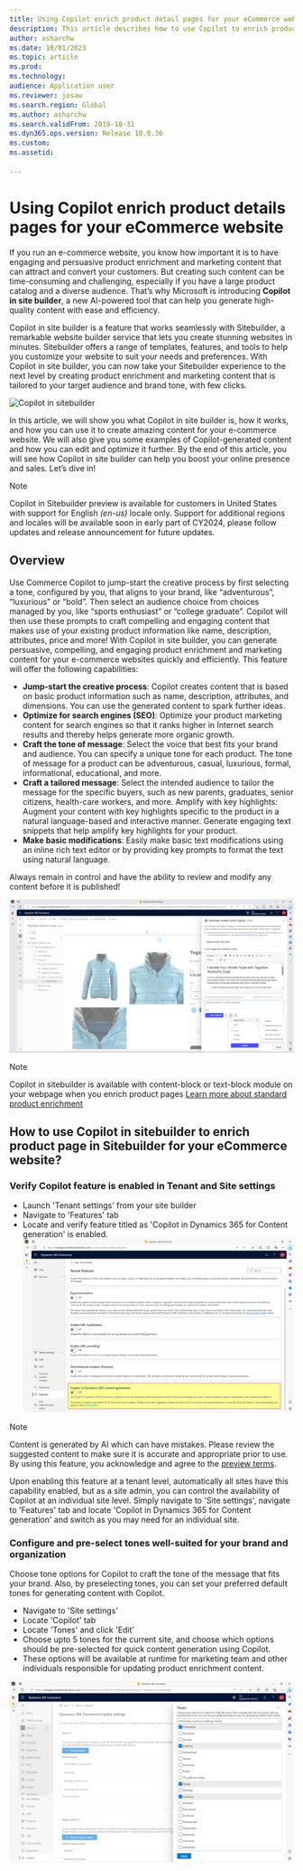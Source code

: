 ```yaml
---
title: Using Copilot enrich product detail pages for your eCommerce website
description: This article describes how to use Copilot to enrich product detail pages for your eCommerce website in Microsoft Dynamics 365 Commerce.
author: asharchw
ms.date: 10/01/2023
ms.topic: article
ms.prod: 
ms.technology: 
audience: Application user
ms.reviewer: josaw
ms.search.region: Global
ms.author: asharchw
ms.search.validFrom: 2019-10-31
ms.dyn365.ops.version: Release 10.0.36
ms.custom: 
ms.assetid: 

---
```


# Using Copilot enrich product details pages for your eCommerce website

If you run an e-commerce website, you know how important it is to have engaging and persuasive product enrichment and marketing content that can attract and convert your customers. But creating such content can be time-consuming and challenging, especially if you have a large product catalog and a diverse audience. That’s why Microsoft is introducing **Copilot in site builder**, a new AI-powered tool that can help you generate high-quality content with ease and efficiency.

Copilot in site builder is a feature that works seamlessly with Sitebuilder, a remarkable website builder service that lets you create stunning websites in minutes. Sitebuilder offers a range of templates, features, and tools to help you customize your website to suit your needs and preferences. With Copilot in site builder, you can now take your Sitebuilder experience to the next level by creating product enrichment and marketing content that is tailored to your target audience and brand tone, with few clicks.

![Copilot in sitebuilder](https://cloudblogs.microsoft.com/dynamics365/wp-content/uploads/sites/4/2023/10/Pic-1-2048x1204.webp)

In this article, we will show you what Copilot in site builder is, how it works, and how you can use it to create amazing content for your e-commerce website. We will also give you some examples of Copilot-generated content and how you can edit and optimize it further. By the end of this article, you will see how Copilot in site builder can help you boost your online presence and sales. Let’s dive in!
> [!NOTE]
> Copilot in Sitebuilder preview is available for customers in United States with support for English *(en-us)* locale only. Support for additional regions and locales will be available soon in early part of CY2024, please follow updates and release announcement for future updates.
 
## Overview 
Use Commerce Copilot to jump-start the creative process by first selecting a tone, configured by you, that aligns to your brand, like “adventurous”, “luxurious” or “bold”. Then select an audience choice from choices managed by you, like “sports enthusiast” or “college graduate”. Copilot will then use these prompts to craft compelling and engaging content that makes use of your existing product information like name, description, attributes, price and more! With Copilot in site builder, you can generate persuasive, compelling, and engaging product enrichment and marketing content for your e-commerce websites quickly and efficiently. This feature will offer the following capabilities:

- **Jump-start the creative process**: Copilot creates content that is based on basic product information such as name, description, attributes, and dimensions. You can use the generated content to spark further ideas.
- **Optimize for search engines (SEO)**: Optimize your product marketing content for search engines so that it ranks higher in Internet search results and thereby helps generate more organic growth.
- **Craft the tone of message**: Select the voice that best fits your brand and audience. You can specify a unique tone for each product. The tone of message for a product can be adventurous, casual, luxurious, formal, informational, educational, and more.
- **Craft a tailored message**: Select the intended audience to tailor the message for the specific buyers, such as new parents, graduates, senior citizens, health-care workers, and more.
Amplify with key highlights: Augment your content with key highlights specific to the product in a natural language-based and interactive manner. Generate engaging text snippets that help amplify key highlights for your product.
- **Make basic modifications**: Easily make basic text modifications using an inline rich text editor or by providing key prompts to format the text using natural language.

Always remain in control and have the ability to review and modify any content before it is published! 

![Using Copilot enrich product marketing content](./media/Authoring_Update_Commerce_Copilot_Sitebuilder.png)

> [!NOTE]
> Copilot in sitebuilder is available with content-block or text-block module on your webpage when you enrich product pages [Learn more about standard product enrichment](./enrich-product-page.md)

## How to use Copilot in sitebuilder to enrich product page in Sitebuilder for your eCommerce website? 

### Verify Copilot feature is enabled in Tenant and Site settings
- Launch 'Tenant settings' from your site builder
- Navigate to 'Features' tab
- Locate and verify feature titled as 'Copilot in Dynamics 365 for Content generation' is enabled.
![Copilot in Dynamics 365 for Content generation enabled at a tenant level](./media/Feature_Enable_Tenant_level.png)

> [!NOTE]
> Content is generated by AI which can have mistakes. Please review the suggested content to make sure it is accurate and appropriate prior to use. By using this feature, you acknowledge and agree to the [preview terms](https://dynamics.microsoft.com/en-us/legaldocs/supp-dynamics365-preview/).
> 
> Upon enabling this feature at a tenant level, automatically all sites have this capability enabled, but as a site admin, you can control the availability of Copilot at an individual site level. Simply navigate to 'Site settings', navigate to 'Features' tab and locate 'Copilot in Dynamics 365 for Content generation' and switch as you may need for an individual site.

### Configure and pre-select tones well-suited for your brand and organization 

Choose tone options for Copilot to craft the tone of the message that fits your brand. Also, by preselecting tones, you can set your preferred default tones for generating content with Copilot.
- Navigate to 'Site settings'
- Locate 'Copilot' tab
- Locate 'Tones' and click 'Edit'
- Choose upto 5 tones for the current site, and choose which options should be pre-selected for quick content generation using Copilot.
- These options will be available at runtime for marketing team and other individuals responsible for updating product enrichment content.
  
![Choose tones and preselect for default selection](./media/Choose_Tones.png)
### 

